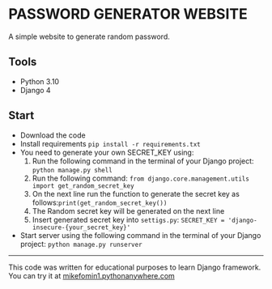 <h1>PASSWORD GENERATOR WEBSITE</h1>
  <p>A simple website to generate random password.</p>
<h2>Tools</h2>
  <p>
    <ul>
      <li>Python 3.10</li>
      <li>Django 4</li>
    </ul>
  </p>
<h2>Start</h2>
  <p>
    <ul>
      <li>Download the code</li>
      <li>Install requirements <code>pip install -r requirements.txt</code></li>
      <li>You need to generate your own SECRET_KEY using:
        <ol type="1">
          <li>Run the following command in the terminal of your Django project: <code>python manage.py shell</code></li>
          <li>Run the following command: <code>from django.core.management.utils import get_random_secret_key</code></li>
          <li>On the next line run the function to generate the secret key as follows:<code>print(get_random_secret_key())</code></li>
          <li>The Random secret key will be generated on the next line</li>
          <li>Insert generated secret key into <code>settigs.py</code>: <code>SECRET_KEY = 'django-insecure-{your_secret_key}'</code>
        </ol>
      <li>Start server using the following command in the terminal of your Django project: <code>python manage.py runserver</code>
    </ul>
  </p>
<hr>
<p>This code was written for educational purposes to learn Django framework.<br> 
  You can try it at <a href='mikefomin1.pythonanywhere.com' target='_blank'>mikefomin1.pythonanywhere.com</a></p> 
